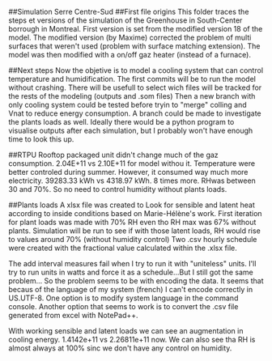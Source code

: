##Simulation Serre Centre-Sud
##First file origins
This folder traces the steps et versions of the simulation of the Greenhouse in South-Center borrough in Montreal. First version is set from the modified version 18 of the model. 
The modified version (by Maxime) corrected the problem of multi surfaces that weren't used (problem with surface matching extension). 
The model was then modified with a on/off gaz heater (instead of a furnace).

##Next steps
Now the objetive is to model a cooling system that can control temperature and humidification. 
The first commits will be to run the model without crashing. There will be usefull to select wich files will be tracked for the rests of the modeling (outputs and .som files)
Then a new branch with only cooling system could be tested before tryin to "merge" colling and Vnat to reduce energy consumption.
A branch could be made to investigate the plants loads as well.
Ideally there would be a python program to visualise outputs after each simulation, but I probably won't have enough time to look this up.

##RTPU
Rooftop packaged unit didn't change much of the gaz consumption. 2.04E+11 vs 2.10E+11 for model withou it.
Temperature were better controled during summer.
However, it consumed way much more electricity. 39283.33 kWh vs 4318.97 kWh. 8 times more.
RHwas between 30 and 70%. So no need to control humidity without plants loads.

##Plants loads
A xlsx file was created to Look for sensible and latent heat according to inside conditions based on Marie-Hélène's work.
First iteration for plant loads was made with 70% RH even tho RH max was 67% without plants.
Simulation will be run to see if with those latent loads, RH would rise to values around 70% (without humidity control)
Two .csv hourly schedule were created with the fractional value calculated within the .xlsx file.

The add interval measures fail when I try to run it with "uniteless" units.
I'll try to run units in watts and force it as a schedule...But I still got the same problem...
So the problem seems to be with encoding the data. It seems that becaus of the language of my system (french) I can't encode correctly in US.UTF-8.
One option is to modify system language in the command console. 
Another option that seems to work is to convert the .csv file generated from excel with NotePad++.

With working sensible and latent loads we can see an augmentation in cooling energy. 1.4142e+11 vs 2.26811e+11 now.
We can also see tha RH is almost always at 100% sinc we don't have any control on humidity.